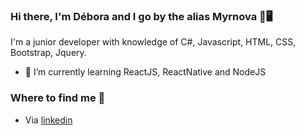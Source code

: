 ### Hi there, I'm Débora and I go by the alias Myrnova 👋🖥️

I'm a junior developer with knowledge of C#, Javascript, HTML, CSS, Bootstrap, Jquery.
- 🌱 I’m currently learning ReactJS, ReactNative and NodeJS


### Where to find me 🧾
- Via <a href="https://www.linkedin.com/in/debycl2002/">linkedin</a>
